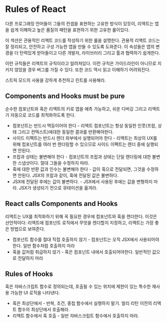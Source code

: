 # Rules of React

다른 프로그래밍 언어들이 그들의 컨셉을 표현하는 고유한 방식이 있듯이, 리액트는 앱을 쉽게 이해하고 높은 품질의 패턴을 표현하기 위한 고유한 룰이있다.

이 섹션은 관용적인 리액트 코드를 작성하기 위한 룰을 설명한다.
관용적 리액트 코드는 잘 정리되고, 안전하고 구성 가능한 앱을 만들 수 있도록 도와준다.
이 속성들은 앱의 변경을 더 탄력있게 받아들이고 다른 개발자, 라이브러리 그리고 툴과 협력하기 쉽게한다.

이런 규칙들은 리액트의 규칙이라고 알려져있다.
이런 규칙은 가이드라인이 아니므로 지키지 않았을 경우 버그를 가질 수 있다. 또한 코드 역시 읽고 이해하기 어려워진다.

스트릭 모드의 사용을 강하게 추천하고 린트를 사용해라.

## Components and Hooks must be pure

순수한 컴포넌트와 훅은 리액트의 키로 앱을 예측 가능하고, 쉬운 디버깅 그리고 리액트가 자동으로 코드를 최적화하도록 한다.

- 컴포넌트는 반드시 멱등이어야 한다 - 리액트 컴포넌트는 항상 동일한 인풋(프랍, 상태 그리고 컨텍스트)에대한 동일한 결과를 반환해야한다.
- 사이드 이펙트는 반드시 렌더 외부에서 실행되어야 한다 - 리액트는 최상의 UX를 위해 컴포넌트를 여러 번 렌더링할 수 있으므로 사이드 이펙트는 렌더 중에 실행되면 안된다.
- 프랍과 상태는 불변해야 한다 - 컴포넌트의 프랍과 상태는 단일 렌더링에 대한 불변한 스냅샷이다. 절대 그들을 수정하지 마라.
- 훅에 대한 반환 값과 인수는 불변해야 한다 - 값이 훅으로 전달되면, 그것을 수정하면 안된다. JSX의 프랍과 같이, 훅에 전달된 값은 불변하다.
- JSX에 전달된 후에는 값이 불변하다. - JSX에서 사용된 후에는 값을 변형하지 마라. JSX가 생성되기 전으로 뮤테이션을 옮겨라.

## React calls Components and Hooks

리액트는 UX를 최적화하기 위해 꼭 필요한 경우에 컴포넌트와 훅을 렌더한다.
이것은 선언적이다: 리액트에 컴포넌트 로직에서 무엇을 렌더할지 지정하고, 리액트는 가장 좋은 방법으로 보여준다.

- 컴포넌트 함수를 절대 직접 호출하지 않기 - 컴포넌트는 오직 JSX에서 사용되어야 한다. 일반 함수처럼 호출하지 마라
- 훅을 값처럼 취급하지 않기 - 훅은 컴포넌트 내에서 호출되어야한다. 일반적인 값으로 전달하지 마라

## Rules of Hooks

훅은 자바스크립트 함수로 정의되는데, 호출될 수 있는 위치에 제한이 있는 특수한 재사용 가능한 UI 로직을 나타낸다.

- 훅은 최상단에서 - 반복, 조건, 중첩 함수에서 실행하지 말기. 얼리 리턴 이전의 리액트 함수의 최상단에서 호출해라.
- 리액트 함수에서 훅 호출 - 일반 자바스크립트 함수에서 호출하지 마라.
